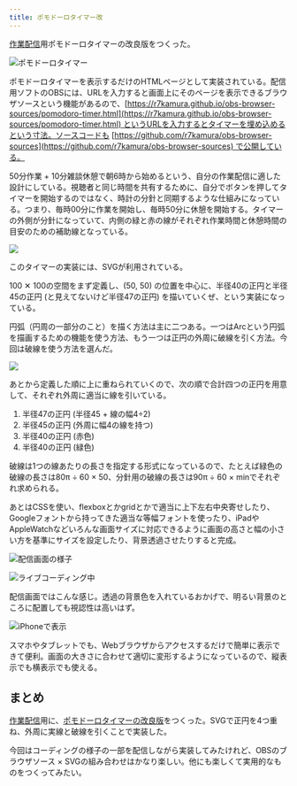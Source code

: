 ```yaml
---
title: ポモドーロタイマー改
---
```

[作業配信](https://www.youtube.com/c/r7kamura)用ポモドーロタイマーの改良版をつくった。

![](https://lh5.googleusercontent.com/zq1AnMGuQBadW_5vNE6eebGe2kcOjMafDw7OKHk7cIl9My1qRGLrrNgnFqJ_LAhwpuIF2-gLALASuGOctk4QBLYUifkaz6YVeFnxaUQukH2T6vzAQDpdBF3FQduLEwaOWUB43GFI46rMVE2KZSUZcxI1h2uV1sJ3t_66nTgIl-BxEFVEJmArl-bQXGlDKg "ポモドーロタイマー")

ポモドーロタイマーを表示するだけのHTMLページとして実装されている。配信用ソフトのOBSには、URLを入力すると画面上にそのページを表示できるブラウザソースという機能があるので、[https://r7kamura.github.io/obs-browser-sources/pomodoro-timer.html](https://r7kamura.github.io/obs-browser-sources/pomodoro-timer.html) というURLを入力するとタイマーを埋め込めるという寸法。ソースコードも [https://github.com/r7kamura/obs-browser-sources](https://github.com/r7kamura/obs-browser-sources) で公開している。

50分作業 + 10分雑談休憩で朝6時から始めるという、自分の作業配信に適した設計にしている。視聴者と同じ時間を共有するために、自分でボタンを押してタイマーを開始するのではなく、時計の分針と同期するような仕組みになっている。つまり、毎時00分に作業を開始し、毎時50分に休憩を開始する。タイマーの外側が分針になっていて、内側の緑と赤の線がそれぞれ作業時間と休憩時間の目安のための補助線となっている。

![](https://lh5.googleusercontent.com/I0NkFtFagmOTAfaVeHgG7ReG9NFDgkzfPsShQDeZ7csQlc8oeHAAmsu3DbqQihrpgPk-_4n5Cg3uT5Er0szIaOEHtgTc6xRhPKY9-YCYOoCwu_CFAXACwfkqX0Z7ktUrQmJ4IfN8SU9Ir2jS7inTVMXDmkOavqubCP4ccmmQOGuw503n8xBySDS1UWUwdw)

このタイマーの実装には、SVGが利用されている。

100 ✕ 100の空間をまず定義し、(50, 50) の位置を中心に、半径40の正円と半径45の正円 (と見えてないけど半径47の正円) を描いていくぜ、という実装になっている。

円弧（円周の一部分のこと）を描く方法は主に二つある。一つはArcという円弧を描画するための機能を使う方法、もう一つは正円の外周に破線を引く方法。今回は破線を使う方法を選んだ。

![](https://lh5.googleusercontent.com/7oMsmmDWHcA4_vTNq630Toc4SuVXAd0S1Gd4tJ6pATRu8_GesBpnutwSj4lBNRR7Fa9Xx05tLPcfD3d5HHmcicYvuv8TKKcl0hFEredpWZXGanNy457cxTEY2HYFamrgO_k-Ze4BW6Sq-LMAWNCC__rQcFe_6eWQohUU4u9cfR38R3qzKuWlXs2xhB3uVQ)

あとから定義した順に上に重ねられていくので、次の順で合計四つの正円を用意して、それぞれ外周に適当に線を引いている。

1.  半径47の正円 (半径45 + 線の幅4÷2)
2.  半径45の正円 (外周に幅4の線を持つ)
3.  半径40の正円 (赤色)
4.  半径40の正円 (緑色)

破線は1つの線あたりの長さを指定する形式になっているので、たとえば緑色の破線の長さは80π ÷ 60 × 50、分針用の破線の長さは90π ÷ 60 × minでそれぞれ求められる。

あとはCSSを使い、flexboxとかgridとかで適当に上下左右中央寄せしたり、Googleフォントから持ってきた適当な等幅フォントを使ったり、iPadやAppleWatchなどいろんな画面サイズに対応できるように画面の高さと幅の小さい方を基準にサイズを設定したり、背景透過させたりすると完成。

![](https://lh3.googleusercontent.com/KO4RAVALo3JntXw2yqHlAuTYFoJm8vOyEGJfZCAQEfNbYZ0iHNRXCPudU2cwt8-cIezKWwa-OZQQ7VqZ2Mx3JNZPR0Z6r28zdfP2SKRbpVShfgZZJ_o01OkgujrXJm9i1VMVYnlCXyVukhQa6IMGHtXxMH8Zl8OU2Vobh_bLiQgrzRGh54XwD27mfGC_7Q "配信画面の様子")

![](https://lh6.googleusercontent.com/oWyvvUA_gvZ1-ITWkWuVWvXKKR1vL3SxQcJCddeX-0QPhNK2GYrnzVZXDiC3-GdSoA5KHxdeXFVA6o5OPrKte5gICgmz-WOAzOoJpJqawxU_Q0HHazlC7ypvhPFIhzxjL90mGU3hW4DhWvEVOQVHyVCpM5CQh1kHN4cECLdMtaC0ON8a3kaF_TXFc58y1w "ライブコーディング中")

配信画面ではこんな感じ。透過の背景色を入れているおかげで、明るい背景のところに配置しても視認性は高いはず。

![](https://lh4.googleusercontent.com/fYulTb72VIbI6WvN7SmgTwlrYtdNoP5T-pfElFfRfD7UrxHM7UDwTEitRECrJnEkVHB9qAW7uqeTkp1n288SUgPo_vPQP0D8UVa30ScAd6ZMTvZ5ZK0u_t-XL3MKzoNHkWBwn3psDQ_OROcZ07IYUZeKn6QX3H3u2A1I7auLXo3ylPRFGlP4rTLnCnL6bQ "iPhoneで表示")

スマホやタブレットでも、Webブラウザからアクセスするだけで簡単に表示できて便利。画面の大きさに合わせて適切に変形するようになっているので、縦表示でも横表示でも使える。

まとめ
---

[作業配信](https://www.youtube.com/c/r7kamura)用に、[ポモドーロタイマーの改良版](https://github.com/r7kamura/obs-browser-sources)をつくった。SVGで正円を4つ重ね、外周に実線と破線を引くことで実装した。

今回はコーディングの様子の一部を配信しながら実装してみたけれど、OBSのブラウザソース × SVGの組み合わせはかなり楽しい。他にも楽しくて実用的なものをつくってみたい。
